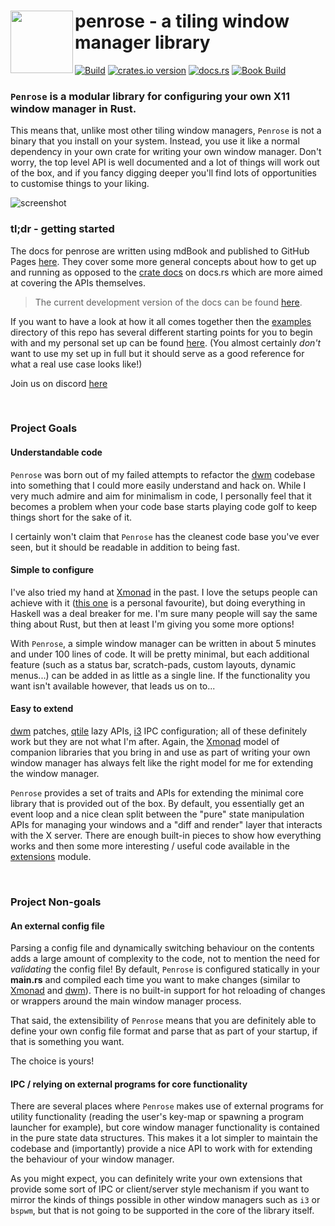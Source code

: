 <image width="100px" src="https://raw.githubusercontent.com/sminez/penrose/develop/icon.svg" align="left"></image>
penrose - a tiling window manager library
=========================================

[![Build](https://github.com/sminez/penrose/workflows/Build/badge.svg?branch=develop)](https://github.com/sminez/penrose/actions?query=workflow%3ABuild) [![crates.io version](https://img.shields.io/crates/v/penrose)](https://crates.io/crates/penrose) [![docs.rs](https://img.shields.io/docsrs/penrose?logo=rust)](https://docs.rs/penrose) [![Book Build](https://github.com/sminez/penrose/actions/workflows/book.yml/badge.svg)](https://github.com/sminez/penrose/actions/workflows/book.yml)

### `Penrose` is a modular library for configuring your own X11 window manager in Rust.

This means that, unlike most other tiling window managers, `Penrose` is not a
binary that you install on your system. Instead, you use it like a normal
dependency in your own crate for writing your own window manager. Don't worry,
the top level API is well documented and a lot of things will work out of the
box, and if you fancy digging deeper you'll find lots of opportunities to
customise things to your liking.

![screenshot](https://raw.githubusercontent.com/sminez/penrose/develop/screenshot.png)

### tl;dr - getting started

The docs for penrose are written using mdBook and published to GitHub Pages [here][0].
They cover some more general concepts about how to get up and running as opposed to the
[crate docs][1] on docs.rs which are more aimed at covering the APIs themselves.

> The current development version of the docs can be found [here][2].

If you want to have a look at how it all comes together then the [examples][3] directory
of this repo has several different starting points for you to begin with and my personal
set up can be found [here][4]. (You almost certainly _don't_ want to use my set up in
full but it should serve as a good reference for what a real use case looks like!)

Join us on discord [here](https://discord.gg/jtFsg2K3Fw)

<br>


### Project Goals

#### Understandable code

`Penrose` was born out of my failed attempts to refactor the [dwm][5] codebase into
something that I could more easily understand and hack on. While I very much
admire and aim for minimalism in code, I personally feel that it becomes a problem
when your code base starts playing code golf to keep things short for the sake of it.

I certainly won't claim that `Penrose` has the cleanest code base you've ever seen,
but it should be readable in addition to being fast.


#### Simple to configure

I've also tried my hand at [Xmonad][6] in the past. I love the setups people can
achieve with it ([this one][7] is a personal favourite), but doing everything in
Haskell was a deal breaker for me. I'm sure many people will say the same thing
about Rust, but then at least I'm giving you some more options!

With `Penrose`, a simple window manager can be written in about 5 minutes and under
100 lines of code. It will be pretty minimal, but each additional feature (such as a
status bar, scratch-pads, custom layouts, dynamic menus...) can be added in as
little as a single line. If the functionality you want isn't available however,
that leads us on to...


#### Easy to extend

[dwm][5] patches, [qtile][8] lazy APIs, [i3][9] IPC configuration; all of these
definitely work but they are not what I'm after. Again, the [Xmonad][7] model of
companion libraries that you bring in and use as part of writing your own window
manager has always felt like the right model for me for extending the window
manager.

`Penrose` provides a set of traits and APIs for extending the minimal core library
that is provided out of the box. By default, you essentially get an event loop and
a nice clean split between the "pure" state manipulation APIs for managing your
windows and a "diff and render" layer that interacts with the X server. There are
enough built-in pieces to show how everything works and then some more interesting
/ useful code available in the [extensions][10] module.

<br>

### Project Non-goals

#### An external config file

Parsing a config file and dynamically switching behaviour on the contents adds a
large amount of complexity to the code, not to mention the need for _validating_
the config file! By default, `Penrose` is configured statically in your **main.rs**
and compiled each time you want to make changes (similar to [Xmonad][7] and [dwm][6]).
There is no built-in support for hot reloading of changes or wrappers around the
main window manager process.

That said, the extensibility of `Penrose` means that you are definitely able to define
your own config file format and parse that as part of your startup, if that is something
you want.

The choice is yours!


#### IPC / relying on external programs for core functionality

There are several places where `Penrose` makes use of external programs for
utility functionality (reading the user's key-map or spawning a program launcher
for example), but core window manager functionality is contained in the pure state
data structures. This makes it a lot simpler to maintain the codebase and (importantly)
provide a nice API to work with for extending the behaviour of your window manager.

As you might expect, you can definitely write your own extensions that provide
some sort of IPC or client/server style mechanism if you want to mirror the
kinds of things possible in other window managers such as `i3` or `bspwm`, but
that is not going to be supported in the core of the library itself.


  [0]: https://sminez.github.io/penrose
  [1]: https://docs.rs/penrose
  [2]: https://sminez.github.io/penrose/rustdoc/penrose
  [3]: https://github.com/sminez/penrose/tree/develop/examples
  [4]: https://github.com/sminez/my-penrose-config
  [5]: https://dwm.suckless.org/
  [6]: https://xmonad.org/
  [7]: https://www.youtube.com/watch?v=70IxjLEmomg
  [8]: http://www.qtile.org/
  [9]: https://i3wm.org/
  [10]: src/extensions/
